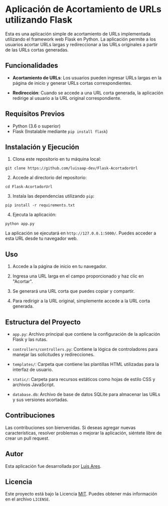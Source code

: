 # Aplicación de Acortamiento de URLs utilizando Flask

Esta es una aplicación simple de acortamiento de URLs implementada utilizando el framework web Flask en Python. La aplicación permite a los usuarios acortar URLs largas y redireccionar a las URLs originales a partir de las URLs cortas generadas. 

## Funcionalidades

- **Acortamiento de URLs**: Los usuarios pueden ingresar URLs largas en la página de inicio y generar URLs cortas correspondientes.

- **Redirección**: Cuando se accede a una URL corta generada, la aplicación redirige al usuario a la URL original correspondiente.

## Requisitos Previos

- Python (3.6 o superior)
- Flask (Instalable mediante `pip install flask`)

## Instalación y Ejecución

1. Clona este repositorio en tu máquina local:

```
git clone https://github.com/luisaap-dev/Flask-AcortadorUrl
```

2. Accede al directorio del repositorio:

```
cd Flask-AcortadorUrl
```

3. Instala las dependencias utilizando `pip`:

```
pip install -r requirements.txt
```

4. Ejecuta la aplicación:

```
python app.py
```

La aplicación se ejecutará en `http://127.0.0.1:5000/`. Puedes acceder a esta URL desde tu navegador web.

## Uso

1. Accede a la página de inicio en tu navegador.

2. Ingresa una URL larga en el campo proporcionado y haz clic en "Acortar".

3. Se generará una URL corta que puedes copiar y compartir.

4. Para redirigir a la URL original, simplemente accede a la URL corta generada.

## Estructura del Proyecto

- `app.py`: Archivo principal que contiene la configuración de la aplicación Flask y las rutas.

- `controllers/controllers.py`: Contiene la lógica de controladores para manejar las solicitudes y redirecciones.

- `templates/`: Carpeta que contiene las plantillas HTML utilizadas para la interfaz de usuario.

- `static/`: Carpeta para recursos estáticos como hojas de estilo CSS y archivos JavaScript.

- `database.db`: Archivo de base de datos SQLite para almacenar las URLs y sus versiones acortadas.

## Contribuciones

Las contribuciones son bienvenidas. Si deseas agregar nuevas características, resolver problemas o mejorar la aplicación, siéntete libre de crear un pull request.

## Autor

Esta aplicación fue desarrollada por [Luis Ares](https://github.com/luisaap-dev).

## Licencia

Este proyecto está bajo la Licencia [MIT](LICENSE). Puedes obtener más información en el archivo `LICENSE`.
